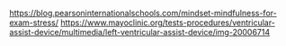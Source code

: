 https://blog.pearsoninternationalschools.com/mindset-mindfulness-for-exam-stress/
https://www.mayoclinic.org/tests-procedures/ventricular-assist-device/multimedia/left-ventricular-assist-device/img-20006714